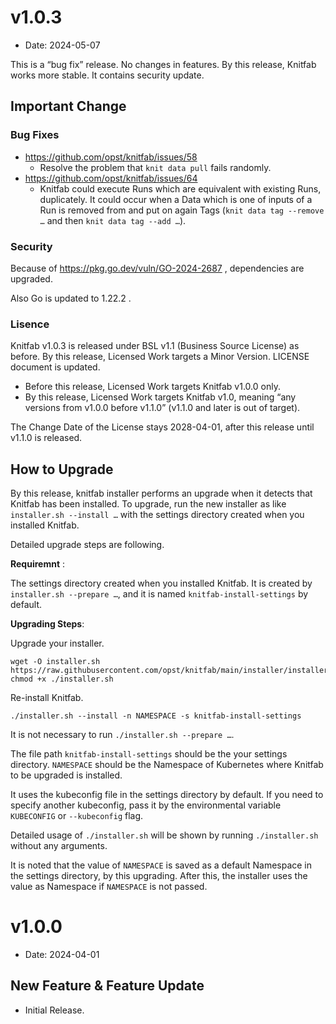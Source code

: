 v1.0.3
=======

- Date: 2024-05-07

This is a “bug fix” release. No changes in features.
By this release, Knitfab works more stable. It contains security update.

Important Change
-----------------

### Bug Fixes

- https://github.com/opst/knitfab/issues/58
    - Resolve the problem that `knit data pull` fails randomly.
- https://github.com/opst/knitfab/issues/64
    - Knitfab could execute Runs which are equivalent with existing Runs, duplicately. It could occur when a Data which is one of inputs of a Run is removed from and put on again Tags (`knit data tag --remove …` and then `knit data tag --add …`).

### Security

Because of https://pkg.go.dev/vuln/GO-2024-2687 , dependencies are upgraded.

Also Go is updated to 1.22.2 .

### Lisence

Knitfab v1.0.3 is released under BSL v1.1 (Business Source License) as before.
By this release, Licensed Work targets a Minor Version. LICENSE document is updated.

- Before this release, Licensed Work targets Knitfab v1.0.0 only.
- By this release, Licensed Work targets Knitfab v1.0, meaning “any versions from v1.0.0 before v1.1.0” (v1.1.0 and later is out of target).

The Change Date of the License stays 2028-04-01, after this release until v1.1.0 is released.

How to Upgrade
---------------

By this release, knitfab installer performs an upgrade when it detects that Knitfab has been installed.
To upgrade, run the new installer as like `installer.sh --install …` with the settings directory created when you installed Knitfab.

Detailed upgrade steps are following.

**Requiremnt** :

The settings directory created when you installed Knitfab. It is created by `installer.sh --prepare …`, and it is named `knitfab-install-settings` by default.

**Upgrading Steps**:

Upgrade your installer.

```
wget -O installer.sh https://raw.githubusercontent.com/opst/knitfab/main/installer/installer.sh
chmod +x ./installer.sh
```

Re-install Knitfab.

```
./installer.sh --install -n NAMESPACE -s knitfab-install-settings
```

It is not necessary to run `./installer.sh --prepare …`.

The file path `knitfab-install-settings` should be the your settings directory.
`NAMESPACE` should be the Namespace of Kubernetes where Knitfab to be upgraded is installed.

It uses the kubeconfig file in the settings directory by default. If you need to specify another kubeconfig, pass it by the environmental variable `KUBECONFIG` or `--kubeconfig` flag.

Detailed usage of `./installer.sh` will be shown by running `./installer.sh` without any arguments.

It is noted that the value of `NAMESPACE` is saved as a default Namespace in the settings directory, by this upgrading. After this, the installer uses the value as Namespace if `NAMESPACE` is not passed.


v1.0.0
=========

- Date: 2024-04-01

New Feature & Feature Update
----------------------------

- Initial Release.
